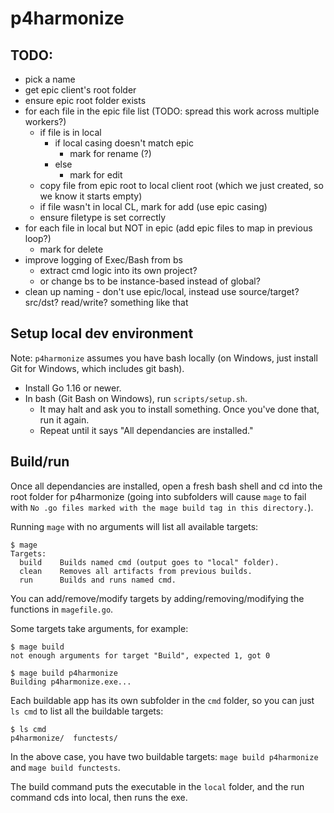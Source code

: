 # p4harmonize

## TODO:

- pick a name
- get epic client's root folder
- ensure epic root folder exists
- for each file in the epic file list (TODO: spread this work across multiple workers?)
  - if file is in local
    - if local casing doesn't match epic
      - mark for rename (?)
    - else
      - mark for edit
  - copy file from epic root to local client root (which we just created, so we know it starts empty)
  - if file wasn't in local CL, mark for add (use epic casing)
  - ensure filetype is set correctly
- for each file in local but NOT in epic (add epic files to map in previous loop?)
  - mark for delete
- improve logging of Exec/Bash from bs
  - extract cmd logic into its own project?
  - or change bs to be instance-based instead of global?
- clean up naming - don't use epic/local, instead use source/target? src/dst? read/write? something like that

## Setup local dev environment

Note: `p4harmonize` assumes you have bash locally (on Windows, just install Git for Windows, which includes git bash).

- Install Go 1.16 or newer.
- In bash (Git Bash on Windows), run `scripts/setup.sh`.
  - It may halt and ask you to install something. Once you've done that, run it again.
  - Repeat until it says "All dependancies are installed."

## Build/run

Once all dependancies are installed, open a fresh bash shell and cd into the root folder for p4harmonize (going into subfolders will cause `mage` to fail with `No .go files marked with the mage build tag in this directory.`).

Running `mage` with no arguments will list all available targets:

```text
$ mage
Targets:
  build    Builds named cmd (output goes to "local" folder).
  clean    Removes all artifacts from previous builds.
  run      Builds and runs named cmd.
```

You can add/remove/modify targets by adding/removing/modifying the functions in `magefile.go`.

Some targets take arguments, for example:

```text
$ mage build
not enough arguments for target "Build", expected 1, got 0

$ mage build p4harmonize
Building p4harmonize.exe...
```

Each buildable app has its own subfolder in the `cmd` folder, so you can just `ls cmd` to list all the buildable targets:

```text
$ ls cmd
p4harmonize/  functests/
```

In the above case, you have two buildable targets: `mage build p4harmonize` and `mage build functests`.

The build command puts the executable in the `local` folder, and the run command cds into local, then runs the exe.
